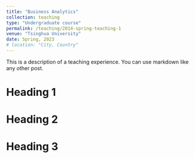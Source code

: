 ```yaml
---
title: "Business Analytics"
collection: teaching
type: "Undergraduate course"
permalink: /teaching/2014-spring-teaching-1
venue: "Tsinghua University"
date: Spring, 2023
# location: "City, Country"
---
```




This is a description of a teaching experience. You can use markdown like any other post.

Heading 1
======

Heading 2
======

Heading 3
======
